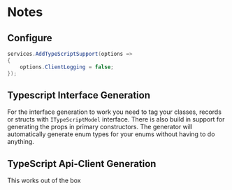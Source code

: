 # Notes

## Configure 
```C#
services.AddTypeScriptSupport(options =>
{
    options.ClientLogging = false;
});
```

## Typescript Interface Generation
For the interface generation to work you need to tag your classes, records or structs with `ITypeScriptModel` interface.
There is also build in support for generating the props in primary constructors.
The generator will automatically generate enum types for your enums without having to do anything.

## TypeScript Api-Client Generation
This works out of the box
